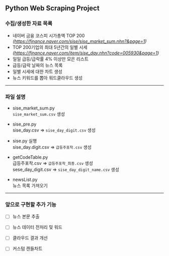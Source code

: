 
## Python Web Scraping Project


### 수집/생성한 자료 목록
* 네이버 금융 코스피 시가총액 TOP 200 _(https://finance.naver.com/sise/sise_market_sum.nhn?&page=1)_
* TOP 200기업의 최대 5년간의 일별 시세 _(https://finance.naver.com/item/sise_day.nhn?code=005930&page=1)_
* 일일 급등/급락률 4% 이상만 모은 리스트
* 급등/급락 날짜의 뉴스 목록
* 일별 시세에 대한 차트 생성
* 뉴스 키워드를 뽑아 워드클라우드 생성


<hr/>

### 파일 설명
+ sise_market_sum.py<br/>
`sise_market_sum.csv` 생성

+ sise_pre.py<br/>
sise_day.csv => `sise_day_digit.csv` 생성

+ sise.py 실행<br/>
sise_day.digit.csv => `급등주포착.csv` 생성

+ getCodeTable.py <br/>
급등주포착.csv => `급등주포착_최종.csv` 생성<br/> 
sese_day_digit.csv => `sise_day_digit_name.csv` 생성

+ newsList.py<br/>
뉴스 목록 가져오기 

<hr/>

### 앞으로 구현할 추가 기능
- [ ] 뉴스 본문 추출
- [ ] 뉴스 데이터 전처리 및 워드 
- [ ] 클라우드 결과 개선
- [ ] 커스텀 캔들차트



